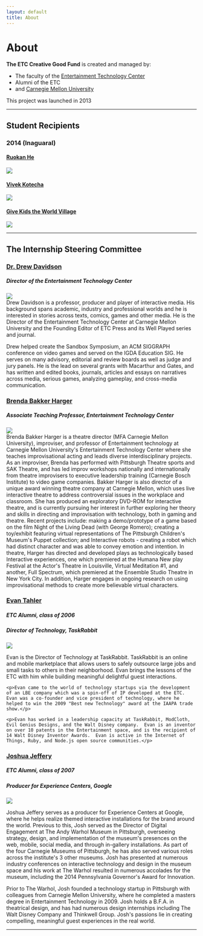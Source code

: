 ```yaml
---
layout: default
title: About
---
```


# About

**The ETC Creative Good Fund** is created and managed by:

- The faculty of the [Entertainment Technology Center](http://etc.cmu.edu)
- Alumni of the ETC
- and [Carnegie Mellon University](http://www.cmu.edu/ua/)

This project was launched in 2013

--- 

## Student Recipients

### 2014 (Inaguaral)

<div class="row">
  <div class="span4">
    <h4><a href="http://www.etc.cmu.edu/blog/author/rhe">Ruokan He</a></h4>
    <img src="/images/people/Ruokan-He.jpg" />
  </div>
  <div class="span4">
    <h4><a href="http://www.etc.cmu.edu/blog/author/vkotecha">Vivek Kotecha</a></h4>
    <img src="/images/people/Vivek-Kotecha.jpg" />
  </div>
  <div class="span4">
    <h4><a href="http://www.gktw.org">Give Kids the World Village</a></h4>
    <img src="/images/pillow_tree_2014.jpg" />
  </div>
</div>

---

## The Internship Steering Committee

### [Dr. Drew Davidson](http://www.etc.cmu.edu/blog/author/drewdavidson/)
##### Director of the Entertainment Technology Center
<div class="row">
  <div class="span3"><img src="/images/people/drew.jpg" /></div>
  <div class="span9">Drew Davidson is a professor, producer and player of interactive media. His background spans academic, industry and professional worlds and he is interested in stories across texts, comics, games and other media. He is the Director of the Entertainment Technology Center at Carnegie Mellon University and the Founding Editor of ETC Press and its Well Played series and journal. 

  Drew helped create the Sandbox Symposium, an ACM SIGGRAPH conference on video games and served on the IGDA Education SIG. He serves on many advisory, editorial and review boards as well as judge and jury panels. He is the lead on several grants with Macarthur and Gates, and has written and edited books, journals, articles and essays on narratives across media, serious games, analyzing gameplay, and cross-media communication. 
  </div>
</div>

### [Brenda Bakker Harger](http://www.etc.cmu.edu/blog/author/bharger/)
##### Associate Teaching Professor, Entertainment Technology Center
<div class="row">
  <div class="span3"><img src="/images/people/brenda.jpg" /></div>
  <div class="span9">Brenda Bakker Harger is a theatre director (MFA Carnegie Mellon University), improviser, and professor of Entertainment technology at Carnegie Mellon University's Entertainment Technology Center where she teaches improvisational acting and leads diverse interdisciplinary projects. As an improviser, Brenda has performed with Pittsburgh Theatre sports and SAK Theatre, and has led improv workshops nationally and internationally from theatre improvisers to executive leadership training (Carnegie Bosch Institute) to video game companies. Bakker Harger is also director of a unique award winning theatre company at Carnegie Mellon, which uses live interactive theatre to address controversial issues in the workplace and classroom. She has produced an exploratory DVD-ROM for interactive theatre, and is currently pursuing her interest in further exploring her theory and skills in directing and improvisation with technology, both in gaming and theatre. Recent projects include: making a demo/prototype of a game based on the film Night of the Living Dead (with George Romero); creating a toy/exhibit featuring virtual representations of The Pittsburgh Children's Museum's Puppet collection; and Interactive robots - creating a robot which had distinct character and was able to convey emotion and intention. In theatre, Harger has directed and developed plays as technologically based Interactive experiences, one which premiered at the Humana New play Festival at the Actor's Theatre in Louisville, Virtual Meditation #1, and another, Full Spectrum, which premiered at the Ensemble Studio Theatre in New York City. In addition, Harger engages in ongoing research on using improvisational methods to create more believable virtual characters.</div>
</div>

### [Evan Tahler](http://www.etc.cmu.edu/blog/author/etahler/)
##### ETC Alumni, class of 2006
##### Director of Technology, TaskRabbit
<div class="row">
  <div class="span3"><img src="/images/people/evan.jpg" /></div>
  <div class="span9">
    <p>Evan is the Director of Technology at TaskRabbit.  TaskRabbit is an online and mobile marketplace that allows users to safely outsource large jobs and small tasks to others in their neighborhood.  Evan brings the lessons of the ETC with him while building meaningful delightful guest interactions.</p>

    <p>Evan came to the world of technology startups via the development of an LBE company which was a spin-off of IP developed at the ETC.  Evan was a co-founder and vice president of technology, where he helped to win the 2009 "Best new Technology" award at the IAAPA trade show.</p>

    <p>Evan has worked in a leadership capacity at TaskRabbit, ModCloth, Evil Genius Designs, and the Walt Disney company.  Evan is an inventor on over 10 patents in the Entertainment space, and is the recipient of 14 Walt Disney Inventor Awards.  Evan is active in the Internet of Things, Ruby, and Node.js open source communities.</p>
  </div>
</div>

### [Joshua Jeffery](http://www.etc.cmu.edu/blog/author/joshuajeffery/)
##### ETC Alumni, class of 2007
##### Producer for Experience Centers, Google
<div class="row">
  <div class="span3"><img src="/images/people/josh.jpg" /></div>

  <div class="span9"><p>Joshua Jeffery serves as a producer for Experience Centers at Google, where he helps realize themed interactive installations for the brand around the world. Previous to this, Josh served as the Director of Digital Engagement at The Andy Warhol Museum in Pittsburgh, overseeing strategy, design, and implementation of the museum's presences on the web, mobile, social media, and through in-gallery installations. As part of the four Carnegie Museums of Pittsburgh, he has also served various roles across the institute's 3 other museums. Josh has presented at numerous industry conferences on interactive technology and design in the museum space and his work at The Warhol resulted in numerous accolades for the museum, including the 2014 Pennsylvania Governor's Award for Innovation.</p>

  <p>Prior to The Warhol, Josh founded a technology startup in Pittsburgh with colleagues from Carnegie Mellon University, where he completed a masters degree in Entertainment Technology in 2009. Josh holds a B.F.A. in theatrical design, and has had numerous design internships including The Walt Disney Company and Thinkwell Group. Josh's passions lie in creating compelling, meaningful guest experiences in the real world.</p>
</div>
</div>

---
